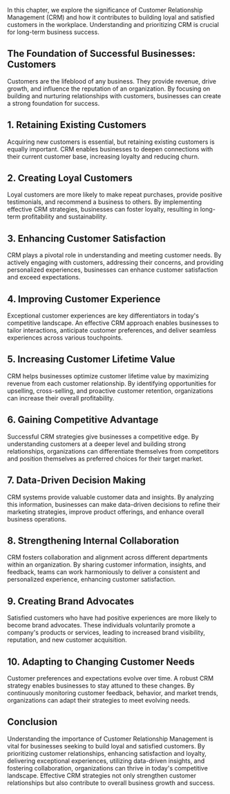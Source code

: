 
In this chapter, we explore the significance of Customer Relationship Management (CRM) and how it contributes to building loyal and satisfied customers in the workplace. Understanding and prioritizing CRM is crucial for long-term business success.

**The Foundation of Successful Businesses: Customers**
------------------------------------------------------

Customers are the lifeblood of any business. They provide revenue, drive growth, and influence the reputation of an organization. By focusing on building and nurturing relationships with customers, businesses can create a strong foundation for success.

**1. Retaining Existing Customers**
-----------------------------------

Acquiring new customers is essential, but retaining existing customers is equally important. CRM enables businesses to deepen connections with their current customer base, increasing loyalty and reducing churn.

**2. Creating Loyal Customers**
-------------------------------

Loyal customers are more likely to make repeat purchases, provide positive testimonials, and recommend a business to others. By implementing effective CRM strategies, businesses can foster loyalty, resulting in long-term profitability and sustainability.

**3. Enhancing Customer Satisfaction**
--------------------------------------

CRM plays a pivotal role in understanding and meeting customer needs. By actively engaging with customers, addressing their concerns, and providing personalized experiences, businesses can enhance customer satisfaction and exceed expectations.

**4. Improving Customer Experience**
------------------------------------

Exceptional customer experiences are key differentiators in today's competitive landscape. An effective CRM approach enables businesses to tailor interactions, anticipate customer preferences, and deliver seamless experiences across various touchpoints.

**5. Increasing Customer Lifetime Value**
-----------------------------------------

CRM helps businesses optimize customer lifetime value by maximizing revenue from each customer relationship. By identifying opportunities for upselling, cross-selling, and proactive customer retention, organizations can increase their overall profitability.

**6. Gaining Competitive Advantage**
------------------------------------

Successful CRM strategies give businesses a competitive edge. By understanding customers at a deeper level and building strong relationships, organizations can differentiate themselves from competitors and position themselves as preferred choices for their target market.

**7. Data-Driven Decision Making**
----------------------------------

CRM systems provide valuable customer data and insights. By analyzing this information, businesses can make data-driven decisions to refine their marketing strategies, improve product offerings, and enhance overall business operations.

**8. Strengthening Internal Collaboration**
-------------------------------------------

CRM fosters collaboration and alignment across different departments within an organization. By sharing customer information, insights, and feedback, teams can work harmoniously to deliver a consistent and personalized experience, enhancing customer satisfaction.

**9. Creating Brand Advocates**
-------------------------------

Satisfied customers who have had positive experiences are more likely to become brand advocates. These individuals voluntarily promote a company's products or services, leading to increased brand visibility, reputation, and new customer acquisition.

**10. Adapting to Changing Customer Needs**
-------------------------------------------

Customer preferences and expectations evolve over time. A robust CRM strategy enables businesses to stay attuned to these changes. By continuously monitoring customer feedback, behavior, and market trends, organizations can adapt their strategies to meet evolving needs.

**Conclusion**
--------------

Understanding the importance of Customer Relationship Management is vital for businesses seeking to build loyal and satisfied customers. By prioritizing customer relationships, enhancing satisfaction and loyalty, delivering exceptional experiences, utilizing data-driven insights, and fostering collaboration, organizations can thrive in today's competitive landscape. Effective CRM strategies not only strengthen customer relationships but also contribute to overall business growth and success.

